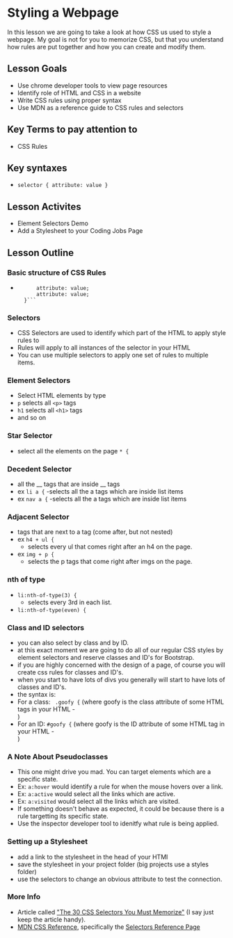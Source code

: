 # Styling a Webpage
In this lesson we are going to take a look at how CSS us used to style a webpage.  My goal is not for you to memorize CSS, but that you understand how rules are put together and how you can create and modify them.

## Lesson Goals
- Use chrome developer tools to view page resources
- Identify role of HTML and CSS in a website
- Write CSS rules using proper syntax
- Use MDN as a reference guide to CSS rules and selectors

## Key Terms to pay attention to
- CSS Rules

## Key syntaxes
- ```selector { attribute: value }```

## Lesson Activites
- Element Selectors Demo
- Add a Stylesheet to your Coding Jobs Page

## Lesson Outline
### Basic structure of CSS Rules
- ```selector {
        attribute: value;
        attribute: value;
    }```

### Selectors
- CSS Selectors are used to identify which part of the HTML to apply style rules to
- Rules will apply to all instances of the selector in your HTML
- You can use multiple selectors to apply one set of rules to multiple items.

### Element Selectors
- Select HTML elements by type
- ```p``` selects all ```<p>``` tags
- ```h1``` selects all ```<h1>``` tags
- and so on

### Star Selector
- select all the elements on the page
```* { ```

### Decedent Selector
- all the __ tags that are inside __ tags
- ex ```li a {```
    -selects all the a tags which are inside list items
- ex ```nav a {```
    -selects all the a tags which are inside list items

### Adjacent Selector
- tags that are next to a tag (come after, but not nested)
- ex ```h4 + ul {```
    - selects every ul that comes right after an h4 on the page.
- ex ```img + p {```
    - selects the p tags that come right after imgs on the page.

### nth of type 
- ```li:nth-of-type(3) {```
    - selects every 3rd in each list.
- ```li:nth-of-type(even) {```

### Class and ID selectors
- you can also select by class and by ID.  
- at this exact moment we are going to do all of our regular CSS styles by element selectors and reserve classes and ID's for Bootstrap.
- if you are highly concerned with the design of a page, of course you will create css rules for classes and ID's.  
- when you start to have lots of divs you generally will start to have lots of classes and ID's.
- the syntax is:
- For a class:
``` .goofy {```
(where goofy is the class attribute of some HTML tags in your HTML - <div class="goofy">)
- For an ID:
```#goofy {```
(where goofy is the ID attribute of some HTML tag in your HTML - <section ID="goofy">)

### A Note About Pseudoclasses
- This one might drive you mad.  You can target elements which are a specific state.
- Ex: ```a:hover```  would identify a rule for when the mouse hovers over a link.
- Ex: ```a:active``` would select all the links which are active.
- Ex: ```a:visited``` would select all the links which are visited.
- If something doesn't behave as expected, it could be because there is a rule targetting its specific state.
- Use the inspector developer tool to idenitfy what rule is being applied.

### Setting up a Stylesheet
- add a link to the stylesheet in the head of your HTMl
- save the stylesheet in your project folder (big projects use a styles folder)
- use the selectors to change an obvious attribute to test the connection.

### More Info
- Article called ["The 30 CSS Selectors You Must Memorize"](https://code.tutsplus.com/tutorials/the-30-css-selectors-you-must-memorize--net-16048) (I say just keep the article handy).
- [MDN CSS Reference](https://developer.mozilla.org/en-US/docs/Web/CSS), specifically the [Selectors Reference Page](https://developer.mozilla.org/en-US/docs/Web/CSS/Reference#Selectors)
